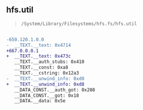 ## hfs.util

> `/System/Library/Filesystems/hfs.fs/hfs.util`

```diff

-650.120.1.0.0
-  __TEXT.__text: 0x4714
+667.0.0.0.1
+  __TEXT.__text: 0x473c
   __TEXT.__auth_stubs: 0x410
   __TEXT.__const: 0xa8
   __TEXT.__cstring: 0x12a3
-  __TEXT.__unwind_info: 0xd0
+  __TEXT.__unwind_info: 0xd8
   __DATA_CONST.__auth_got: 0x208
   __DATA_CONST.__got: 0x18
   __DATA.__data: 0x5e

```
